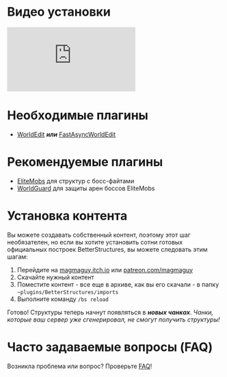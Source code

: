 # Видео установки

<div class="outer-container">
<div class="iframe-container">
  <iframe class="video-iframe" src="https://www.youtube.com/embed/1z47lSxmyq0?si=zCk9OfM9b-FH7nUU" title="YouTube video player" frameborder="0" allow="accelerometer; autoplay; clipboard-write; encrypted-media; gyroscope; picture-in-picture; web-share" allowfullscreen></iframe>
</div>
</div>

# Необходимые плагины

- [WorldEdit](https://dev.bukkit.org/projects/worldedit) ***или*** [FastAsyncWorldEdit](https://www.spigotmc.org/resources/fastasyncworldedit.13932/)

# Рекомендуемые плагины

- [EliteMobs](https://www.spigotmc.org/resources/%E2%9A%94elitemobs%E2%9A%94.40090/) для структур с босс-файтами
- [WorldGuard](https://dev.bukkit.org/projects/worldguard) для защиты арен боссов EliteMobs

# Установка контента

Вы можете создавать собственный контент, поэтому этот шаг необязателен, но если вы хотите установить сотни готовых официальных построек BetterStructures, вы можете следовать этим шагам:

1) Перейдите на [magmaguy.itch.io](https://magmaguy.itch.io/) или [patreon.com/magmaguy](https://www.patreon.com/magmaguy)
2) Скачайте нужный контент
3) Поместите контент - все еще в архиве, как вы его скачали - в папку `~plugins/BetterStructures/imports`
4) Выполните команду `/bs reload`

Готово! Структуры теперь начнут появляться в ***новых чанках***. *Чанки, которые ваш сервер уже сгенерировал, не смогут получить структуры!*

# Часто задаваемые вопросы (FAQ)

Возникла проблема или вопрос? Проверьте [FAQ]($language$/betterstructures/faq.md)!

